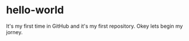 # hello-world
It's my first time in GitHub and it's my first repository. Okey lets begin my jorney.

